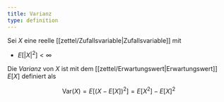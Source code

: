 ```yaml
---
title: Varianz
type: definition
---
```


Sei $X$ eine reelle [[zettel/Zufallsvariable|Zufallsvariable]] mit
- $E[|X|^2] \lt \infty$

Die *Varianz* von $X$ ist mit dem [[zettel/Erwartungswert|Erwartungswert]] $E[X]$ definiert als

$$
	\text{Var}(X) = E[(X - E[X])^2] = E[X^2] - E[X]^2
$$